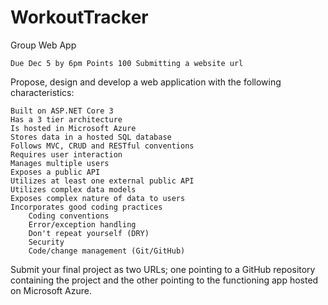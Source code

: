 # WorkoutTracker



Group Web App

    Due Dec 5 by 6pm Points 100 Submitting a website url

Propose, design and develop a web application with the following characteristics:

    Built on ASP.NET Core 3
    Has a 3 tier architecture
    Is hosted in Microsoft Azure
    Stores data in a hosted SQL database
    Follows MVC, CRUD and RESTful conventions
    Requires user interaction
    Manages multiple users
    Exposes a public API
    Utilizes at least one external public API
    Utilizes complex data models
    Exposes complex nature of data to users
    Incorporates good coding practices
        Coding conventions
        Error/exception handling
        Don't repeat yourself (DRY)
        Security
        Code/change management (Git/GitHub)

Submit your final project as two URLs; one pointing to a GitHub repository containing the project and the other pointing to the functioning app hosted on Microsoft Azure.
